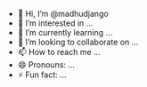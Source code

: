 - 👋 Hi, I’m @madhudjango
- 👀 I’m interested in ...
- 🌱 I’m currently learning ...
- 💞️ I’m looking to collaborate on ...
- 📫 How to reach me ...
- 😄 Pronouns: ...
- ⚡ Fun fact: ...

<!---
madhudjango/madhudjango is a ✨ special ✨ repository because its `README.md` (this file) appears on your GitHub profile.
You can click the Preview link to take a look at your changes.
--->
